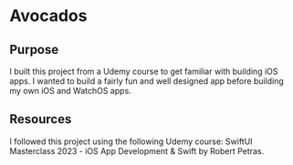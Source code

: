 # Avocados

## Purpose
I built this project from a Udemy course to get familiar with building iOS apps. I wanted to build a fairly fun and well designed app before building my own iOS and WatchOS apps.

## Resources
I followed this project using the following Udemy course:
SwiftUI Masterclass 2023 - iOS App Development & Swift by Robert Petras.
